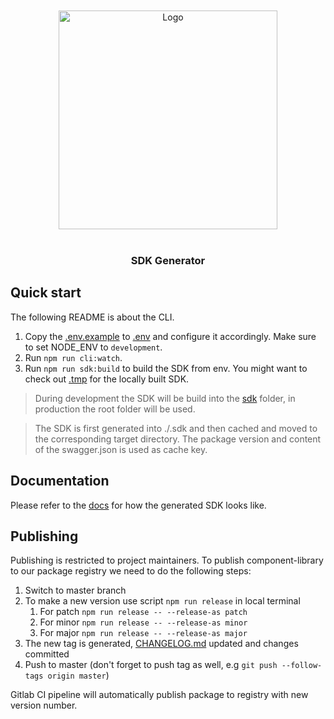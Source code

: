 <br/>
<br/>

<div align="center">
    <img src="/uploads/1dedf37d0e1e105f9e94ea97e04ca096/logo.svg" alt="Logo" width="350"/>
</div>

<br/>

<div align="center">
    <h3>SDK Generator</h3>
</div>

## Quick start

The following README is about the CLI.

1. Copy the [.env.example](.env.example) to [.env](.env) and configure it accordingly. Make sure to set NODE_ENV to `development`.
2. Run `npm run cli:watch`.
3. Run `npm run sdk:build` to build the SDK from env. You might want to check out [.tmp](.tmp) for the locally built SDK.

> During development the SDK will be build into the [sdk](./sdk) folder, in production the root folder will be used.

> The SDK is first generated into ./.sdk and then cached and moved to the corresponding target directory.
> The package version and content of the swagger.json is used as cache key.

## Documentation

Please refer to the [docs](docs) for how the generated SDK looks like.

## Publishing

Publishing is restricted to project maintainers. To publish component-library to our package registry we need to do the
following steps:

1. Switch to master branch
2. To make a new version use script `npm run release` in local terminal
    1. For patch `npm run release -- --release-as patch`
    2. For minor `npm run release -- --release-as minor`
    3. For major `npm run release -- --release-as major`
3. The new tag is generated, [CHANGELOG.md](CHANGELOG.md) updated and changes committed
4. Push to master (don't forget to push tag as well, e.g `git push --follow-tags origin master`)

Gitlab CI pipeline will automatically publish package to registry with new version number.
